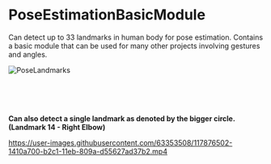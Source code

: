 # PoseEstimationBasicModule
Can detect up to 33 landmarks in human body for pose estimation. Contains a basic module that can be used for many other projects involving gestures and angles.
<br>

![PoseLandmarks](https://user-images.githubusercontent.com/63353508/117877428-2c34f600-b2c2-11eb-9e00-1d4cb49655ad.png)

<br><br><br>

<b>Can also detect a single landmark as denoted by the bigger circle. (Landmark 14 - Right Elbow)</b>

https://user-images.githubusercontent.com/63353508/117876502-1410a700-b2c1-11eb-809a-d55627ad37b2.mp4

